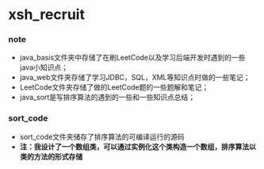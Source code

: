 # xsh_recruit
### note
* java_basis文件夹中存储了在刷LeetCode以及学习后端开发时遇到的一些java小知识点；
* java_web文件夹存储了学习JDBC，SQL，XML等知识点时做的一些笔记；
* LeetCode文件夹存储了做的LeetCode题的一些题解和笔记；
* java_sort是写排序算法的遇到的一些和一些知识点总结；
### sort_code

* sort_code文件夹储存了排序算法的可编译运行的源码
* **注：我设计了一个数组类，可以通过实例化这个类构造一个数组，排序算法以类的方法的形式存储**
